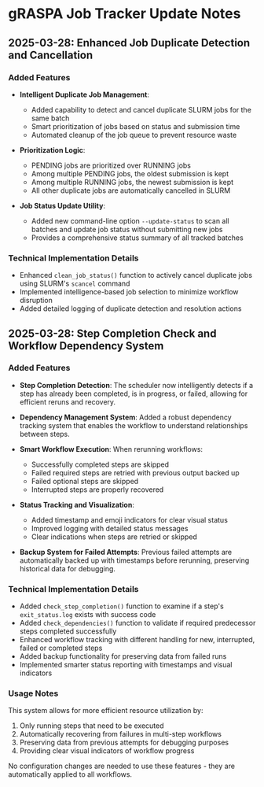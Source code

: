 # gRASPA Job Tracker Update Notes

## 2025-03-28: Enhanced Job Duplicate Detection and Cancellation

### Added Features

- **Intelligent Duplicate Job Management**:
  - Added capability to detect and cancel duplicate SLURM jobs for the same batch
  - Smart prioritization of jobs based on status and submission time
  - Automated cleanup of the job queue to prevent resource waste

- **Prioritization Logic**:
  - PENDING jobs are prioritized over RUNNING jobs
  - Among multiple PENDING jobs, the oldest submission is kept
  - Among multiple RUNNING jobs, the newest submission is kept
  - All other duplicate jobs are automatically cancelled in SLURM

- **Job Status Update Utility**:
  - Added new command-line option `--update-status` to scan all batches and update job status without submitting new jobs
  - Provides a comprehensive status summary of all tracked batches

### Technical Implementation Details

- Enhanced `clean_job_status()` function to actively cancel duplicate jobs using SLURM's `scancel` command
- Implemented intelligence-based job selection to minimize workflow disruption
- Added detailed logging of duplicate detection and resolution actions

## 2025-03-28: Step Completion Check and Workflow Dependency System

### Added Features

- **Step Completion Detection**: The scheduler now intelligently detects if a step has already been completed, is in progress, or failed, allowing for efficient reruns and recovery.
  
- **Dependency Management System**: Added a robust dependency tracking system that enables the workflow to understand relationships between steps.
  
- **Smart Workflow Execution**: When rerunning workflows:
  - Successfully completed steps are skipped
  - Failed required steps are retried with previous output backed up
  - Failed optional steps are skipped
  - Interrupted steps are properly recovered

- **Status Tracking and Visualization**:
  - Added timestamp and emoji indicators for clear visual status
  - Improved logging with detailed status messages
  - Clear indications when steps are retried or skipped
  
- **Backup System for Failed Attempts**: Previous failed attempts are automatically backed up with timestamps before rerunning, preserving historical data for debugging.

### Technical Implementation Details

- Added `check_step_completion()` function to examine if a step's `exit_status.log` exists with success code
- Added `check_dependencies()` function to validate if required predecessor steps completed successfully
- Enhanced workflow tracking with different handling for new, interrupted, failed or completed steps
- Added backup functionality for preserving data from failed runs
- Implemented smarter status reporting with timestamps and visual indicators

### Usage Notes

This system allows for more efficient resource utilization by:

1. Only running steps that need to be executed
2. Automatically recovering from failures in multi-step workflows
3. Preserving data from previous attempts for debugging purposes
4. Providing clear visual indicators of workflow progress

No configuration changes are needed to use these features - they are automatically applied to all workflows.
